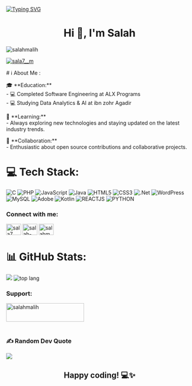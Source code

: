 <a href="https://git.io/typing-svg"><img src="https://readme-typing-svg.demolab.com?font=Fira+Code&pause=1000&random=false&width=435&lines=%F0%9F%91%8B+Hello+World!+I'm+Salah+Malih;%F0%9F%8C%8D+Welcome+to+my+coding+corner!;I+believe+in+learning+through+doing%F0%9F%92%BB" alt="Typing SVG" /></a>
<h1 align="center">Hi 👋, I'm Salah</h1>

<p align="left"> <img src="https://komarev.com/ghpvc/?username=salahmalih&label=Profile%20views&color=0e75b6&style=flat" alt="salahmalih" /> </p>

<p align="left"> <a href="https://twitter.com/sala7__m" target="blank"><img src="https://img.shields.io/twitter/follow/sala7__m?logo=twitter&style=for-the-badge" alt="sala7__m" /></a> </p>
# ℹ About Me :
<p>🎓 **Education:**<br>
- 💻 Completed Software Engineering at ALX Programs<br>
- 💻 Studying Data Analytics & AI at ibn zohr Agadir
</p>
<p>🌱 **Learning:**<br>
- Always exploring new technologies and staying updated on the latest industry trends.
</p>
<p>🤝 **Collaboration:**<br>
- Enthusiastic about open source contributions and collaborative projects.
</p>

# 💻 Tech Stack:
![C](https://img.shields.io/badge/c-%2300599C.svg?style=for-the-badge&logo=c&logoColor=white) ![PHP](https://img.shields.io/badge/php-%23777BB4.svg?style=for-the-badge&logo=php&logoColor=white) ![JavaScript](https://img.shields.io/badge/javascript-%23323330.svg?style=for-the-badge&logo=javascript&logoColor=%23F7DF1E) ![Java](https://img.shields.io/badge/java-%23ED8B00.svg?style=for-the-badge&logo=openjdk&logoColor=white) ![HTML5](https://img.shields.io/badge/html5-%23E34F26.svg?style=for-the-badge&logo=html5&logoColor=white) ![CSS3](https://img.shields.io/badge/css3-%231572B6.svg?style=for-the-badge&logo=css3&logoColor=white) ![.Net](https://img.shields.io/badge/.NET-5C2D91?style=for-the-badge&logo=.net&logoColor=white) ![WordPress](https://img.shields.io/badge/WordPress-%23117AC9.svg?style=for-the-badge&logo=WordPress&logoColor=white) ![MySQL](https://img.shields.io/badge/mysql-%2300000f.svg?style=for-the-badge&logo=mysql&logoColor=white) ![Adobe](https://img.shields.io/badge/adobe-%23FF0000.svg?style=for-the-badge&logo=adobe&logoColor=white) ![Kotlin](https://img.shields.io/badge/Kotlin-7F52FF?style=for-the-badge&logo=Kotlin&logoColor=white) ![REACTJS](https://img.shields.io/badge/-ReactJs-61DAFB?logo=react&logoColor=white&style=for-the-badge) ![PYTHON](https://img.shields.io/badge/python-3670A0?style=for-the-badge&logo=python&logoColor=ffdd54)
<br>
<h3 align="left">Connect with me:</h3>
<p align="left">
<a href="https://twitter.com/sala7__m" target="blank"><img align="center" src="https://raw.githubusercontent.com/rahuldkjain/github-profile-readme-generator/master/src/images/icons/Social/twitter.svg" alt="sala7__m" height="30" width="40" /></a>
<a href="https://linkedin.com/in/salah-malih" target="blank"><img align="center" src="https://raw.githubusercontent.com/rahuldkjain/github-profile-readme-generator/master/src/images/icons/Social/linked-in-alt.svg" alt="salah-malih" height="30" width="40" /></a>
<a href="https://www.leetcode.com/salahmalih" target="blank"><img align="center" src="https://raw.githubusercontent.com/rahuldkjain/github-profile-readme-generator/master/src/images/icons/Social/leet-code.svg" alt="salahmalih" height="30" width="40" /></a>
</p>

# 📊 GitHub Stats:
<img src="https://github-readme-stats.vercel.app/api?username=salahmalih&theme=radical" />
<img src="https://github-readme-stats.vercel.app/api/top-langs/?username=salahmalih&theme=radical&hide_border=false&include_all_commits=true&count_private=false&layout=compact" alt="top lang">
<br/>
<h3 align="left">Support:</h3>
<p><a href="https://www.buymeacoffee.com/salahmalih"> <img align="left" src="https://cdn.buymeacoffee.com/buttons/v2/default-yellow.png" height="50" width="210" alt="salahmalih" /></a></p><br><br>
<br><br>

### ✍️ Random Dev Quote
![](https://quotes-github-readme.vercel.app/api?type=horizontal&theme=radical)

###
<h2 align="center">Happy coding! 💻✨</h2>
